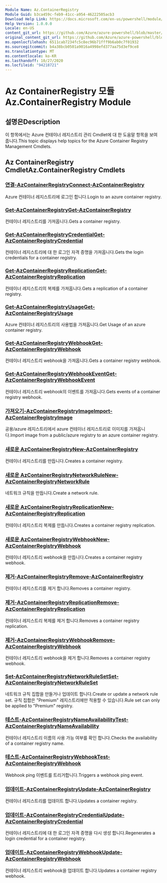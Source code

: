 ```yaml
---
Module Name: Az.ContainerRegistry
Module Guid: b3ca459c-feb9-41cc-a954-46222505acb3
Download Help Link: https://docs.microsoft.com/en-us/powershell/module/az.containerregistry
Help Version: 1.0.0.0
Locale: en-US
content_git_url: https://github.com/Azure/azure-powershell/blob/master/src/ContainerRegistry/ContainerRegistry/help/Az.ContainerRegistry.md
original_content_git_url: https://github.com/Azure/azure-powershell/blob/master/src/ContainerRegistry/ContainerRegistry/help/Az.ContainerRegistry.md
ms.openlocfilehash: 6511cab7234fc5c8ec96b71fff9b6ab0c7f01932
ms.sourcegitcommit: b4a38bcb0501a9016a4998efd377aa75d3ef9ce8
ms.translationtype: MT
ms.contentlocale: ko-KR
ms.lasthandoff: 10/27/2020
ms.locfileid: "94218721"
---
```

# <span data-ttu-id="12b2a-101">Az ContainerRegistry 모듈</span><span class="sxs-lookup"><span data-stu-id="12b2a-101">Az.ContainerRegistry Module</span></span>
## <span data-ttu-id="12b2a-102">설명은</span><span class="sxs-lookup"><span data-stu-id="12b2a-102">Description</span></span>
<span data-ttu-id="12b2a-103">이 항목에서는 Azure 컨테이너 레지스트리 관리 Cmdlet에 대 한 도움말 항목을 보여 줍니다.</span><span class="sxs-lookup"><span data-stu-id="12b2a-103">This topic displays help topics for the Azure Container Registry Management Cmdlets.</span></span>

## <span data-ttu-id="12b2a-104">Az ContainerRegistry Cmdlet</span><span class="sxs-lookup"><span data-stu-id="12b2a-104">Az.ContainerRegistry Cmdlets</span></span>
### [<span data-ttu-id="12b2a-105">연결-AzContainerRegistry</span><span class="sxs-lookup"><span data-stu-id="12b2a-105">Connect-AzContainerRegistry</span></span>](Connect-AzContainerRegistry.md)
<span data-ttu-id="12b2a-106">Azure 컨테이너 레지스트리에 로그인 합니다.</span><span class="sxs-lookup"><span data-stu-id="12b2a-106">Login to an azure container registry.</span></span>

### [<span data-ttu-id="12b2a-107">Get-AzContainerRegistry</span><span class="sxs-lookup"><span data-stu-id="12b2a-107">Get-AzContainerRegistry</span></span>](Get-AzContainerRegistry.md)
<span data-ttu-id="12b2a-108">컨테이너 레지스트리를 가져옵니다.</span><span class="sxs-lookup"><span data-stu-id="12b2a-108">Gets a container registry.</span></span>

### [<span data-ttu-id="12b2a-109">Get-AzContainerRegistryCredential</span><span class="sxs-lookup"><span data-stu-id="12b2a-109">Get-AzContainerRegistryCredential</span></span>](Get-AzContainerRegistryCredential.md)
<span data-ttu-id="12b2a-110">컨테이너 레지스트리에 대 한 로그인 자격 증명을 가져옵니다.</span><span class="sxs-lookup"><span data-stu-id="12b2a-110">Gets the login credentials for a container registry.</span></span>

### [<span data-ttu-id="12b2a-111">Get-AzContainerRegistryReplication</span><span class="sxs-lookup"><span data-stu-id="12b2a-111">Get-AzContainerRegistryReplication</span></span>](Get-AzContainerRegistryReplication.md)
<span data-ttu-id="12b2a-112">컨테이너 레지스트리의 복제를 가져옵니다.</span><span class="sxs-lookup"><span data-stu-id="12b2a-112">Gets a replication of a container registry.</span></span>

### [<span data-ttu-id="12b2a-113">Get-AzContainerRegistryUsage</span><span class="sxs-lookup"><span data-stu-id="12b2a-113">Get-AzContainerRegistryUsage</span></span>](Get-AzContainerRegistryUsage.md)
<span data-ttu-id="12b2a-114">Azure 컨테이너 레지스트리의 사용법을 가져옵니다.</span><span class="sxs-lookup"><span data-stu-id="12b2a-114">Get Usage of an azure container registry.</span></span>

### [<span data-ttu-id="12b2a-115">Get-AzContainerRegistryWebhook</span><span class="sxs-lookup"><span data-stu-id="12b2a-115">Get-AzContainerRegistryWebhook</span></span>](Get-AzContainerRegistryWebhook.md)
<span data-ttu-id="12b2a-116">컨테이너 레지스트리 webhook을 가져옵니다.</span><span class="sxs-lookup"><span data-stu-id="12b2a-116">Gets a container registry webhook.</span></span>

### [<span data-ttu-id="12b2a-117">Get-AzContainerRegistryWebhookEvent</span><span class="sxs-lookup"><span data-stu-id="12b2a-117">Get-AzContainerRegistryWebhookEvent</span></span>](Get-AzContainerRegistryWebhookEvent.md)
<span data-ttu-id="12b2a-118">컨테이너 레지스트리 webhook의 이벤트를 가져옵니다.</span><span class="sxs-lookup"><span data-stu-id="12b2a-118">Gets events of a container registry webhook.</span></span>

### [<span data-ttu-id="12b2a-119">가져오기-AzContainerRegistryImage</span><span class="sxs-lookup"><span data-stu-id="12b2a-119">Import-AzContainerRegistryImage</span></span>](Import-AzContainerRegistryImage.md)
<span data-ttu-id="12b2a-120">공용/azure 레지스트리에서 azure 컨테이너 레지스트리로 이미지를 가져옵니다.</span><span class="sxs-lookup"><span data-stu-id="12b2a-120">Import image from a public/azure registry to an azure container registry.</span></span>

### [<span data-ttu-id="12b2a-121">새로운 AzContainerRegistry</span><span class="sxs-lookup"><span data-stu-id="12b2a-121">New-AzContainerRegistry</span></span>](New-AzContainerRegistry.md)
<span data-ttu-id="12b2a-122">컨테이너 레지스트리를 만듭니다.</span><span class="sxs-lookup"><span data-stu-id="12b2a-122">Creates a container registry.</span></span>

### [<span data-ttu-id="12b2a-123">새로운 AzContainerRegistryNetworkRule</span><span class="sxs-lookup"><span data-stu-id="12b2a-123">New-AzContainerRegistryNetworkRule</span></span>](New-AzContainerRegistryNetworkRule.md)
<span data-ttu-id="12b2a-124">네트워크 규칙을 만듭니다.</span><span class="sxs-lookup"><span data-stu-id="12b2a-124">Create a network rule.</span></span>

### [<span data-ttu-id="12b2a-125">새로운 AzContainerRegistryReplication</span><span class="sxs-lookup"><span data-stu-id="12b2a-125">New-AzContainerRegistryReplication</span></span>](New-AzContainerRegistryReplication.md)
<span data-ttu-id="12b2a-126">컨테이너 레지스트리 복제를 만듭니다.</span><span class="sxs-lookup"><span data-stu-id="12b2a-126">Creates a container registry replication.</span></span>

### [<span data-ttu-id="12b2a-127">새로운 AzContainerRegistryWebhook</span><span class="sxs-lookup"><span data-stu-id="12b2a-127">New-AzContainerRegistryWebhook</span></span>](New-AzContainerRegistryWebhook.md)
<span data-ttu-id="12b2a-128">컨테이너 레지스트리 webhook을 만듭니다.</span><span class="sxs-lookup"><span data-stu-id="12b2a-128">Creates a container registry webhook.</span></span>

### [<span data-ttu-id="12b2a-129">제거-AzContainerRegistry</span><span class="sxs-lookup"><span data-stu-id="12b2a-129">Remove-AzContainerRegistry</span></span>](Remove-AzContainerRegistry.md)
<span data-ttu-id="12b2a-130">컨테이너 레지스트리를 제거 합니다.</span><span class="sxs-lookup"><span data-stu-id="12b2a-130">Removes a container registry.</span></span>

### [<span data-ttu-id="12b2a-131">제거-AzContainerRegistryReplication</span><span class="sxs-lookup"><span data-stu-id="12b2a-131">Remove-AzContainerRegistryReplication</span></span>](Remove-AzContainerRegistryReplication.md)
<span data-ttu-id="12b2a-132">컨테이너 레지스트리 복제를 제거 합니다.</span><span class="sxs-lookup"><span data-stu-id="12b2a-132">Removes a container registry replication.</span></span>

### [<span data-ttu-id="12b2a-133">제거-AzContainerRegistryWebhook</span><span class="sxs-lookup"><span data-stu-id="12b2a-133">Remove-AzContainerRegistryWebhook</span></span>](Remove-AzContainerRegistryWebhook.md)
<span data-ttu-id="12b2a-134">컨테이너 레지스트리 webhook을 제거 합니다.</span><span class="sxs-lookup"><span data-stu-id="12b2a-134">Removes a container registry webhook.</span></span>

### [<span data-ttu-id="12b2a-135">Set-AzContainerRegistryNetworkRuleSet</span><span class="sxs-lookup"><span data-stu-id="12b2a-135">Set-AzContainerRegistryNetworkRuleSet</span></span>](Set-AzContainerRegistryNetworkRuleSet.md)
<span data-ttu-id="12b2a-136">네트워크 규칙 집합을 만들거나 업데이트 합니다.</span><span class="sxs-lookup"><span data-stu-id="12b2a-136">Create or update a network rule set.</span></span> <span data-ttu-id="12b2a-137">규칙 집합은 "Premium" 레지스트리에만 적용할 수 있습니다.</span><span class="sxs-lookup"><span data-stu-id="12b2a-137">Rule set can only be applied to "Premium" registry.</span></span>

### [<span data-ttu-id="12b2a-138">테스트-AzContainerRegistryNameAvailability</span><span class="sxs-lookup"><span data-stu-id="12b2a-138">Test-AzContainerRegistryNameAvailability</span></span>](Test-AzContainerRegistryNameAvailability.md)
<span data-ttu-id="12b2a-139">컨테이너 레지스트리 이름의 사용 가능 여부를 확인 합니다.</span><span class="sxs-lookup"><span data-stu-id="12b2a-139">Checks the availability of a container registry name.</span></span>

### [<span data-ttu-id="12b2a-140">테스트-AzContainerRegistryWebhook</span><span class="sxs-lookup"><span data-stu-id="12b2a-140">Test-AzContainerRegistryWebhook</span></span>](Test-AzContainerRegistryWebhook.md)
<span data-ttu-id="12b2a-141">Webhook ping 이벤트를 트리거합니다.</span><span class="sxs-lookup"><span data-stu-id="12b2a-141">Triggers a webhook ping event.</span></span>

### [<span data-ttu-id="12b2a-142">업데이트-AzContainerRegistry</span><span class="sxs-lookup"><span data-stu-id="12b2a-142">Update-AzContainerRegistry</span></span>](Update-AzContainerRegistry.md)
<span data-ttu-id="12b2a-143">컨테이너 레지스트리를 업데이트 합니다.</span><span class="sxs-lookup"><span data-stu-id="12b2a-143">Updates a container registry.</span></span>

### [<span data-ttu-id="12b2a-144">업데이트-AzContainerRegistryCredential</span><span class="sxs-lookup"><span data-stu-id="12b2a-144">Update-AzContainerRegistryCredential</span></span>](Update-AzContainerRegistryCredential.md)
<span data-ttu-id="12b2a-145">컨테이너 레지스트리에 대 한 로그인 자격 증명을 다시 생성 합니다.</span><span class="sxs-lookup"><span data-stu-id="12b2a-145">Regenerates a login credential for a container registry.</span></span>

### [<span data-ttu-id="12b2a-146">업데이트-AzContainerRegistryWebhook</span><span class="sxs-lookup"><span data-stu-id="12b2a-146">Update-AzContainerRegistryWebhook</span></span>](Update-AzContainerRegistryWebhook.md)
<span data-ttu-id="12b2a-147">컨테이너 레지스트리 webhook을 업데이트 합니다.</span><span class="sxs-lookup"><span data-stu-id="12b2a-147">Updates a container registry webhook.</span></span>

